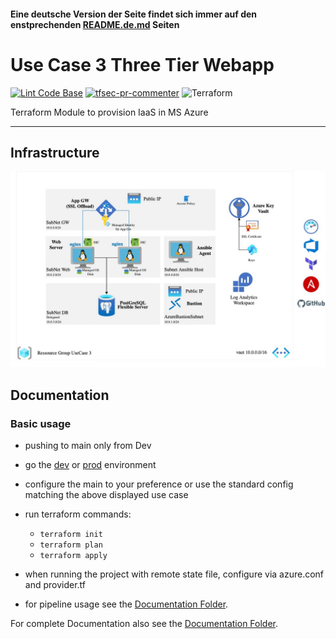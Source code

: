#### Eine deutsche Version der Seite findet sich immer auf den enstprechenden [README.de.md](README.de.md) Seiten 

# Use Case 3 Three Tier Webapp

[![Lint Code Base](https://github.com/PKehnel/Azure-3-Tier-Webapp/actions/workflows/linter.yml/badge.svg)](https://github.com/PKehnel/Azure-3-Tier-Webapp/actions/workflows/linter.yml)
[![tfsec-pr-commenter](https://github.com/PKehnel/Azure-3-Tier-Webapp/actions/workflows/tfsec_pr_commenter.yml/badge.svg)](https://github.com/PKehnel/Azure-3-Tier-Webapp/actions/workflows/tfsec_pr_commenter.yml)
![Terraform](https://img.shields.io/badge/terraform-%235835CC.svg?style=for-the-badge&logo=terraform&logoColor=white)

Terraform Module to provision IaaS in MS Azure

---

## Infrastructure

![Architecture Overview](Documentation/images/UC3-Architecture.jpg?raw=true "Architecture Overview")

## Documentation

### Basic usage

- pushing to main only from Dev
- go the [dev](Terraform/stage/dev) or [prod](Terraform/stage/prod) environment
- configure the main to your preference or use the standard config matching the above displayed use case
- run terraform commands:
  - `terraform init`
  - `terraform plan`
  - `terraform apply`

- when running the project with remote state file, configure via azure.conf and provider.tf
- for pipeline usage see the [Documentation Folder](/Documentation).

For complete Documentation also see the [Documentation Folder](/Documentation).

